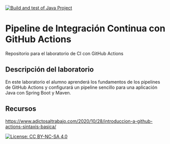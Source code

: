 [![Build and test of Java Project](https://github.com/ETSISI-EMS/ems2024-lab-1-3-ci-github-actions-angelicagarciacuenca/actions/workflows/main.yml/badge.svg)](https://github.com/ETSISI-EMS/ems2024-lab-1-3-ci-github-actions-angelicagarciacuenca/actions/workflows/main.yml)
# Pipeline de Integración Continua con GitHub Actions

Repositorio para el laboratorio de CI con GitHub Actions

## Descripción del laboratorio

En este laboratorio el alumno aprenderá los fundamentos de los pipelines de GitHub Actions y configurará un pipeline
sencillo para una aplicación Java con Spring Boot y Maven. 

## Recursos
https://www.adictosaltrabajo.com/2020/10/28/introduccion-a-github-actions-sintaxis-basica/

[![License: CC BY-NC-SA 4.0](https://img.shields.io/badge/License-CC_BY--NC--SA_4.0-lightgrey.svg)](https://creativecommons.org/licenses/by-nc-sa/4.0/)
